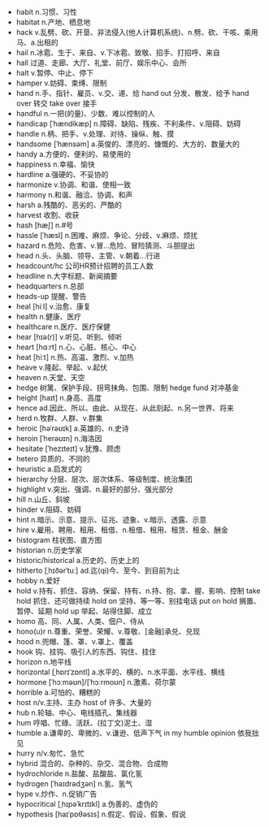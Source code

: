 - habit n.习惯、习性
- habitat n.产地、栖息地
- hack v.乱劈、砍、开垦、非法侵入(他人计算机系统)、n.劈、砍、干咳、乘用马、a.出租的
- hail n.冰雹、生于、来自、v.下冰雹、致敬、招手、打招呼、来自
- hall 过道、走廊、大厅、礼堂、前厅、娱乐中心、会所
- halt v.暂停、中止、停下
- hamper v.妨碍、束缚、限制
- hand n.手、指针、雇员、v.交、递、给 hand out 分发、散发、给予  hand over 转交  take over 接手
- handful n.一把(的量)、少数、难以控制的人
- handicap [ˈhændikæp] n.障碍、缺陷、残疾、不利条件、v.阻碍、妨碍
- handle n.柄、把手、v.处理、对待、操纵、触、摸
- handsome [ˈhænsəm] a.英俊的、漂亮的、慷慨的、大方的、数量大的
- handy a.方便的、便利的、易使用的
- happiness n.幸福、愉快
- hardline a.强硬的、不妥协的
- harmonize v.协调、和谐、使相一致
- harmony n.和谐、融洽、协调、和声
- harsh a.残酷的、恶劣的、严酷的
- harvest 收割、收获
- hash [hæʃ] n.#号
- hassle [ˈhæsl] n.困难、麻烦、争论、分歧、v.麻烦、烦扰
- hazard n.危险、危害、v.冒...危险、冒险猜测、斗胆提出
- head n.头、头脑、领导、主管、v.朝着...行进
- headcount/hc 公司HR预计招聘的员工人数 
- headline n.大字标题、新闻摘要
- headquarters n.总部
- heads-up 提醒、警告
- heal [hiːl] v.治愈、康复
- health n.健康、医疗
- healthcare n.医疗、医疗保健
- hear [hɪə(r)] v.听见、听到、倾听
- heart [hɑːrt] n.心、心脏、核心、中心
- heat [hiːt] n.热、高温、激烈、v.加热
- heave v.隆起、举起、v.起伏
- heaven n.天堂、天空
- hedge 树篱、保护手段、拐弯抹角、包围、限制  hedge fund 对冲基金
- height [haɪt] n.身高、高度
- hence ad.因此、所以、由此、从现在、从此刻起、n.另一世界、将来
- herd n.牧群、人群、v.群集
- heroic [həˈrəʊɪk] a.英雄的、n.史诗
- heroin [ˈherəʊɪn] n.海洛因
- hesitate [ˈhezɪteɪt] v.犹豫、顾虑
- hetero 异质的、不同的
- heuristic a.启发式的
- hierarchy 分层、层次、层次体系、等级制度、统治集团
- highlight v.突出、强调、n.最好的部分、强光部分
- hill n.山丘、斜坡
- hinder v.阻碍、妨碍
- hint n.暗示、示意、提示、征兆、迹象、v.暗示、透露、示意
- hire v.雇用、聘用、租用、租借、n.租借、租用、租赁、租金、酬金
- histogram 柱状图、直方图
- historian n.历史学家
- historic/historical a.历史的、历史上的
- hitherto [ˌhɪðərˈtuː] ad.迄(qi)今、至今、到目前为止
- hobby n.爱好
- hold v.持有、抓住、容纳、保留、持有、n.持、抱、拿、握、影响、控制  take hold 抓住、还可做持续  hold on 坚持、等一等、别挂电话  put on hold 搁置、暂停、延期  hold up 举起、站得住脚、成立
- homo 高、同、人属、人类、佃户、侍从
- hono(u)r n.尊重、荣誉、荣耀、v.尊敬、[金融]承兑、兑现
- hood n.兜帽、篷、罩、v.罩上、覆盖
- hook 钩、挂钩、吸引人的东西、钩住、挂住
- horizon n.地平线
- horizontal [ˌhɒrɪˈzɒntl] a.水平的、横的、n.水平面、水平线、横线
- hormone [ˈhɔːməʊn]/[ˈhɔːrmoʊn] n.激素、荷尔蒙
- horrible a.可怕的、糟糕的
- host n/v.主持、主办  host of 许多、大量的
- hub n.轮轴、中心、电线插孔、集线器
- hum 哼唱、忙碌、活跃、(拉丁文)泥土、湿
- humble a.谦卑的、卑微的、v.谦逊、低声下气 in my humble opinion 依我拙见
- hurry n/v.匆忙、急忙
- hybrid 混合的、杂种的、杂交、混合物、合成物
- hydrochloride n.盐酸、盐酸盐、氯化氢
- hydrogen [ˈhaɪdrədʒən] n.氢、氢气
- hype v.炒作、n.促销广告
- hypocritical [ˌhɪpəˈkrɪtɪkl] a.伪善的、虚伪的
- hypothesis [haɪˈpɒθəsɪs] n.假定、假设、假象、假说